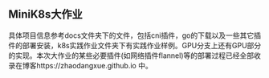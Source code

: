 ## MiniK8s大作业

具体项目信息参考docs文件夹下的文件，包括cni插件，go的下载以及一些其它插件的部署安装，k8s实践作业文件夹下有实践作业样例。GPU分支上还有GPU部分的实现。本次大作业的某些必要插件(如网络插件flannel)等的部署过程已经全部收录在博客https://zhaodangxue.github.io 中。
